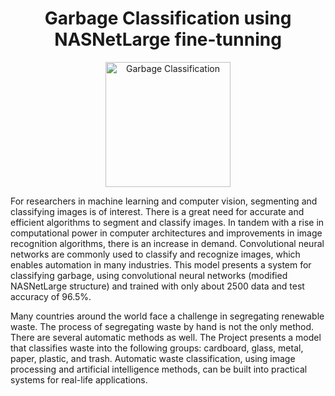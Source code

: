 # <h1 align="center">Garbage Classification using NASNetLarge fine-tunning</h1>

<p align="center">
  <img width="200" src="/Image/111.jpg" alt="Garbage Classification">
</p>

For researchers in machine learning and computer vision, segmenting and classifying images is of interest. There is a great need for accurate and efficient algorithms to segment and classify images. In tandem with a rise in computational power in computer architectures and improvements in image recognition algorithms, there is an increase in demand. Convolutional neural networks are commonly used to classify and recognize images, which enables automation in many industries. This model presents a system for classifying garbage, using convolutional neural networks (modified NASNetLarge structure) and trained with only about 2500 data and test accuracy of 96.5%.


Many countries around the world face a challenge in segregating renewable waste. The process of segregating waste by hand is not the only method. There are several automatic methods as well. The Project presents a model that classifies waste into the following groups: cardboard, glass, metal, paper, plastic, and trash. Automatic waste classification, using image processing and artificial intelligence methods, can be built into practical systems for real-life applications.
